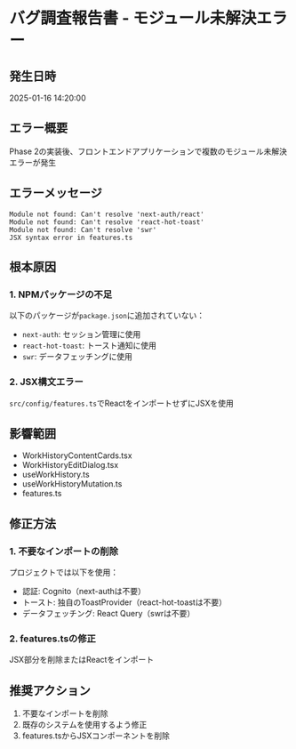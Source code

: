 # バグ調査報告書 - モジュール未解決エラー

## 発生日時
2025-01-16 14:20:00

## エラー概要
Phase 2の実装後、フロントエンドアプリケーションで複数のモジュール未解決エラーが発生

## エラーメッセージ
```
Module not found: Can't resolve 'next-auth/react'
Module not found: Can't resolve 'react-hot-toast'  
Module not found: Can't resolve 'swr'
JSX syntax error in features.ts
```

## 根本原因

### 1. NPMパッケージの不足
以下のパッケージが`package.json`に追加されていない：
- `next-auth`: セッション管理に使用
- `react-hot-toast`: トースト通知に使用
- `swr`: データフェッチングに使用

### 2. JSX構文エラー
`src/config/features.ts`でReactをインポートせずにJSXを使用

## 影響範囲
- WorkHistoryContentCards.tsx
- WorkHistoryEditDialog.tsx  
- useWorkHistory.ts
- useWorkHistoryMutation.ts
- features.ts

## 修正方法

### 1. 不要なインポートの削除
プロジェクトでは以下を使用：
- 認証: Cognito（next-authは不要）
- トースト: 独自のToastProvider（react-hot-toastは不要）
- データフェッチング: React Query（swrは不要）

### 2. features.tsの修正
JSX部分を削除またはReactをインポート

## 推奨アクション
1. 不要なインポートを削除
2. 既存のシステムを使用するよう修正
3. features.tsからJSXコンポーネントを削除